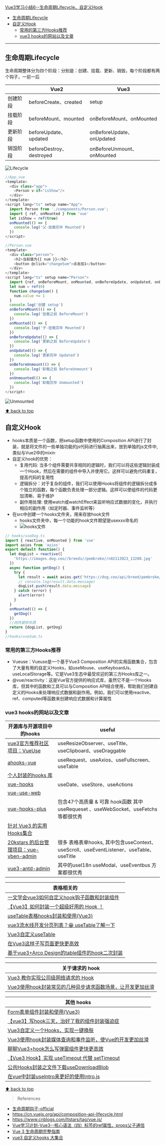 [Vue3学习小结6--生命周期Lifecycle、自定义Hook](#top)

- [生命周期Lifecycle](#生命周期lifecycle)
- [自定义Hook](#自定义hook)
  - [常用的第三方Hooks推荐](#常用的第三方hooks推荐)
  - [vue3 hooks的网站以及文章](#vue3-hooks的网站以及文章)

-------------------------------------

## 生命周期Lifecycle

生命周期整体分为四个阶段：分别是：创建、挂载、更新、销毁，每个阶段都有两个钩子，一前一后

||Vue2|Vue3|
|---|---|---|
|创建阶段|beforeCreate、created|setup|
|挂载阶段|beforeMount、mounted|onBeforeMount、onMounted|
|更新阶段|beforeUpdate、updated|onBeforeUpdate、onUpdated|
|销毁阶段|beforeDestroy、destroyed|onBeforeUnmount、onMounted|

![Lifecycle](Lifecycle.png)

```ts
//App.vue
<template>
  <div class="app">
    <Person v-if="isShow"/>
  </div>
</template>
<script lang="ts" setup name="App">
  import Person from './components/Person.vue';
  import { ref, onMounted } from 'vue'
  let isShow = ref(true)
  onMounted(() => {
    console.log('父-挂载完毕 Mounted')
  })
</script>

//Person.vue
<template>
  <div class="person">
    <h2>当前值为{{ num }}</h2>
    <button @click="changeSum">点击加1</button>
  </div>
</template>
<script lang="ts" setup name="Person">
  import {ref, onBeforeMount, onMounted, onBeforeUpdate, onUpdated, onBeforeUnmount, onUnmounted} from 'vue'
  let num = ref(0)
  function changeSum() {
    num.value += 1
  }
  console.log('创建 setup')
  onBeforeMount(() => {
    console.log('挂载之前 BeforeMount')
  })
  onMounted(() => {
    console.log('子-挂载完毕 Mounted')
  })
  onBeforeUpdate(() => {
    console.log('更新之前 BeforeUpdate')
  })
  onUpdated(() => {
    console.log('更新完毕 Updated')
  })
  onBeforeUnmount(() => {
    console.log('卸载之前 BeforeUnmount')
  })
  onUnmounted(() => {
    console.log('卸载完毕 Unmounted')
  })
</script> 
```

![Unmounted](Unmounted.png)

[⬆ back to top](#top)

## 自定义Hook

- hooks本质是一个函数，把setup函数中使用的Composition API进行了封装，就是将文件的一些单独功能的js代码进行抽离出来，放到单独的js文件中, 类似与Vue2中的mixin
- 自定义hook的优势：
  - 复用代码: 当多个组件需要共享相同的逻辑时，我们可以将这些逻辑封装成一个Hook，然后在需要的组件中导入并使用它。这样可以避免代码重复，提高代码的复用性
  - 逻辑拆分：对于复杂的组件，我们可以使用Hooks将组件的逻辑拆分成多个独立的函数，每个函数负责处理一部分逻辑。这样可以使组件的代码更加清晰、易于维护
  - 副作用处理: 使用watch或watchEffect来监听响应式数据的变化，并执行相应的副作用（如定时器、事件监听等）
- 在src中创建一个hooks文件夹，用来存放hook文件
  - hooks文件夹中，每一个功能的hook文件期望是usexxx命名的
  - ![hooks文件](hooks文件.png)

```ts
// hooks/useDog.ts
import { reactive, onMounted } from 'vue'
import axios from 'axios'
export default function() {
  let dogList = reactive([
    'https://images.dog.ceo//breeds//pembroke//n02113023_13200.jpg'
  ])
  async function getDog() {
    try {
      let result = await axios.get('https://dog.ceo/api/breed/pembroke/images/random')
      // console.log(result.data.message)
      dogList.push(result.data.message)
    } catch (error) {
      alert(error)
    }
  }
  onMounted(() => {
    getDog()
  })
  //向外提供东西
  return {dogList, getDog}
}
//hooks/useSum.ts
```

### 常用的第三方Hooks推荐

- Vueuse：Vueuse是一个基于Vue3 Composition API的实用函数集合，包含了大量有用的自定义Hooks，如useMouse、useKeyboardJs、useLocalStorage等。它是Vue3生态中最受欢迎的第三方Hooks库之一。
- @vue/reactivity：这是Vue官方提供的响应式库，虽然它不是一个Hooks库，但其中的函数和工具可以与Composition API结合使用，帮助我们创建自定义的Hooks来处理响应式数据和副作用。例如，我们可以使用reactive、ref、computed等函数来创建响应式数据和计算属性

### vue3 hooks的网站以及文章

|开源库与开源项目中的hooks|useful|
|---|---|
|[vue3官方推荐社区项目：VueUse](https://www.vueusejs.com/)| useResizeObserver、useTitle、useClipboard、useDraggable|
|[ahooks-vue](https://github.com/dewfall123/ahooks-vue)|useRequest、useAxios、useFullscreen、useTable|
|[个人封装的hooks 库](https://github.com/lmhcoding/vhook)||
|[vue-hooks](https://github.com/u3u/vue-hooks)|useDate、useStore、useActions|
|[vue-use-web](https://github.com/Tarektouati/vue-use-web)||
|[vue-hooks-plus](https://github.com/InhiblabCore/vue-hooks-plus)|包含47个高质量 & 可靠 hook函数 其中useRequeset 、useWebSocket、useFetchs等都很优秀|
|[针对 Vue3 的实用Hooks集合](https://github.com/yanzhandong/v3hooks)||
|[20kstars 的后台管理项目：vue-vben-admin](https://github.com/vbenjs/vue-vben-admin/tree/main/src/hooks)|很多 表格表单hooks, 其中包含useContext、useScroll、useEventListener、useTable、useTitle|
|[vue3-antd-admin](https://github.com/buqiyuan/vue3-antdv-admin/tree/main/src/hooks)|其中的useI18n useModal、useEventbus 方案都很优秀|

|表格相关的|
|---|
|[一文学会vue3如何自定义hook钩子函数和封装组件](https://juejin.cn/post/7300872843587469327)|
|[【Vue3】如何封装一个超级好用的 Hook ！](https://juejin.cn/post/7299849645206781963)|
|[useTable表格hooks封装和使用(Vue3)](https://juejin.cn/post/7289661061984649275)|
|[vue3流水线开发分页列表？😁 useTable了解一下](https://juejin.cn/post/7293786797061668902)|
|[Vue3自定义useTable](https://juejin.cn/post/7288956991089705018)|
|[在Vue3这样子写页面更快更高效](https://juejin.cn/post/7172889961446768670)|
|[基于vue3+Arco Design的table组件的hook二次封装](https://juejin.cn/post/7088958678912466957)|

|关于请求的 hook|
|---|
|[Vue3 教你实现公司级网络请求的 Hook](https://juejin.cn/post/7048214402121596959)|
|[Vue3使用hook封装常见的几种异步请求函数场景，让开发更加丝滑](https://juejin.cn/post/7252255706934722597)|

|其他 hooks|
|---|
|[Form表单组件封装和使用(Vue3)](https://juejin.cn/post/7294880695398268943)|
|[【vue3】写hook三天，治好了我的组件封装强迫症](https://juejin.cn/post/7181712900094951483)|
|[Vue3自定义一个Hooks，实现一键换肤](https://juejin.cn/post/7237020208648634429)|
|[Vue3使用hook封装媒体查询和事件监听，使Vue的开发更加丝滑](https://juejin.cn/post/7251523348596441143)|
|[聊聊Vue3+hook怎么写弹窗组件更快更高效](https://www.php.cn/faq/499568.html)|
|[【Vue3 Hook】实现 useTimeout 代替 setTimeout](https://juejin.cn/post/7184703134936072249)|
|[公共Hooks封装之文件下载useDownloadBlob](https://juejin.cn/post/7247010613740961847)|
|[在vue中封装useIntro来更好的使用Intro.js](https://juejin.cn/post/7282603015742947389)|

[⬆ back to top](#top)

> References
- [生命周期钩子-official](https://cn.vuejs.org/guide/essentials/lifecycle.html)
- https://cn.vuejs.org/api/composition-api-lifecycle.html
- https://www.cnblogs.com/Itstars/tag/vue.js/
- [Vue学习计划-Vue3--核心语法（四）标签的ref属性、props父子通信](https://www.cnblogs.com/Itstars/p/17966833)
- [Vue 3 生命周期完整指南](https://segmentfault.com/a/1190000039680245)
- [vue3 自定义hooks 大集合](https://juejin.cn/post/7308277343243141172)
